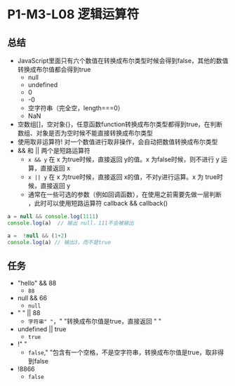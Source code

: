 # P1-M3-L08 逻辑运算符
## 总结
- JavaScript里面只有六个数值在转换成布尔类型时候会得到false，其他的数值转换成布尔值都会得到true
    - null
    - undefined
    - 0
    - -0
    - 空字符串（完全空，length===0）
    - NaN
- 空数组[]，空对象{}，任意函数function转换成布尔类型都得到true，在判断数组、对象是否为空时候不能直接转换成布尔类型
- 使用取非运算符! 对一个数值进行取非操作，会自动把数值转换成布尔类型
- && 和 || 两个是短路运算符
  -  `x && y` 在 x 为true时候，直接返回 y的值。x 为false时候，则不进行 y 运算，直接返回 x
  -  `x || y` 在 x 为true时候，直接返回 x的值，不对y进行运算。x 为 true时候，直接返回 y
  -  通常在一些可选的参数（例如回调函数），在使用之前需要先做一层判断 ，此时可以使用短路运算符 callback && callback()

```js
a = null && console.log(1111)
console.log(a)  // 输出 null，111不会被输出

a =  !null && (1+2)
console.log(a) // 输出3，而不是true
```
    

## 任务
- "hello" && 88
  -  `88`
- null && 66
  -  `null`
- " " || 88
  -  `字符串" "`，" "转换成布尔值是true，直接返回 " "
- undefined || true
  - `true`
- !" " 
  -  `false`," "包含有一个空格，不是空字符串，转换成布尔值是true，取非得到false
- !8866
  -  `false`